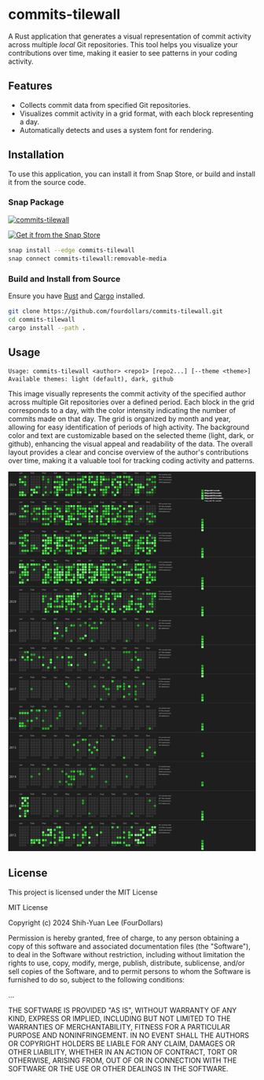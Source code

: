 # commits-tilewall

A Rust application that generates a visual representation of commit activity across multiple _local_ Git repositories. This tool helps you visualize your contributions over time, making it easier to see patterns in your coding activity.

## Features

- Collects commit data from specified Git repositories.
- Visualizes commit activity in a grid format, with each block representing a day.
- Automatically detects and uses a system font for rendering.

## Installation

To use this application, you can install it from Snap Store, or build and install it from the source code.

### Snap Package

[![commits-tilewall](https://snapcraft.io/commits-tilewall/badge.svg)](https://snapcraft.io/commits-tilewall)

[![Get it from the Snap Store](https://snapcraft.io/static/images/badges/en/snap-store-white.svg)](https://snapcraft.io/commits-tilewall)

```bash
snap install --edge commits-tilewall
snap connect commits-tilewall:removable-media
```

### Build and Install from Source

Ensure you have [Rust](https://www.rust-lang.org/) and [Cargo](https://doc.rust-lang.org/cargo/) installed.

```bash
git clone https://github.com/fourdollars/commits-tilewall.git
cd commits-tilewall
cargo install --path .
```

## Usage

```
Usage: commits-tilewall <author> <repo1> [repo2...] [--theme <theme>]
Available themes: light (default), dark, github
```

This image visually represents the commit activity of the specified author across multiple Git repositories over a defined period. Each block in the grid corresponds to a day, with the color intensity indicating the number of commits made on that day. The grid is organized by month and year, allowing for easy identification of periods of high activity. The background color and text are customizable based on the selected theme (light, dark, or github), enhancing the visual appeal and readability of the data. The overall layout provides a clear and concise overview of the author's contributions over time, making it a valuable tool for tracking coding activity and patterns.

![Example Image generated from private repos over 12 years in Canonical](commit_image_Shih-Yuan_Lee.png)

## License

This project is licensed under the MIT License

MIT License

Copyright (c) 2024 Shih-Yuan Lee (FourDollars)

Permission is hereby granted, free of charge, to any person obtaining a copy
of this software and associated documentation files (the "Software"), to deal
in the Software without restriction, including without limitation the rights
to use, copy, modify, merge, publish, distribute, sublicense, and/or sell
copies of the Software, and to permit persons to whom the Software is
furnished to do so, subject to the following conditions:

...

THE SOFTWARE IS PROVIDED "AS IS", WITHOUT WARRANTY OF ANY KIND, EXPRESS OR
IMPLIED, INCLUDING BUT NOT LIMITED TO THE WARRANTIES OF MERCHANTABILITY,
FITNESS FOR A PARTICULAR PURPOSE AND NONINFRINGEMENT. IN NO EVENT SHALL THE
AUTHORS OR COPYRIGHT HOLDERS BE LIABLE FOR ANY CLAIM, DAMAGES OR OTHER
LIABILITY, WHETHER IN AN ACTION OF CONTRACT, TORT OR OTHERWISE, ARISING FROM,
OUT OF OR IN CONNECTION WITH THE SOFTWARE OR THE USE OR OTHER DEALINGS IN THE
SOFTWARE.
